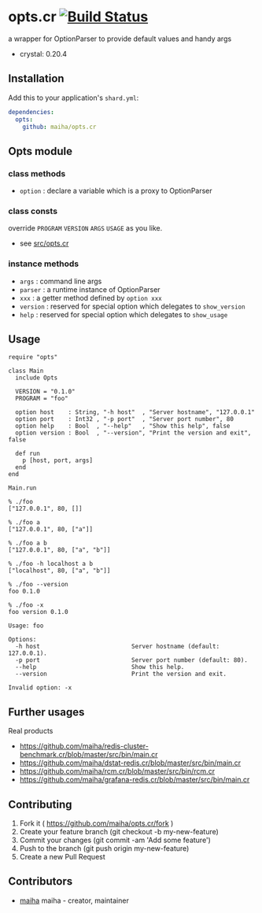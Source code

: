 # opts.cr [![Build Status](https://travis-ci.org/maiha/opts.cr.svg?branch=master)](https://travis-ci.org/maiha/opts.cr)

a wrapper for OptionParser to provide default values and handy args

- crystal: 0.20.4

## Installation

Add this to your application's `shard.yml`:

```yaml
dependencies:
  opts:
    github: maiha/opts.cr
```

## Opts module

### class methods

- `option` : declare a variable which is a proxy to OptionParser

### class consts

override `PROGRAM` `VERSION` `ARGS` `USAGE` as you like.
- see [src/opts.cr](src/opts.cr)

### instance methods

- `args` : command line args
- `parser` : a runtime instance of OptionParser
- `xxx` : a getter method defined by `option xxx`
- `version` : reserved for special option which delegates to `show_version`
- `help` : reserved for special option which delegates to `show_usage`

## Usage

```crystal
require "opts"

class Main
  include Opts

  VERSION = "0.1.0"
  PROGRAM = "foo"

  option host    : String, "-h host"  , "Server hostname", "127.0.0.1"
  option port    : Int32 , "-p port"  , "Server port number", 80
  option help    : Bool  , "--help"   , "Show this help", false
  option version : Bool  , "--version", "Print the version and exit", false

  def run
    p [host, port, args]
  end
end

Main.run
```

```shell
% ./foo
["127.0.0.1", 80, []]

% ./foo a
["127.0.0.1", 80, ["a"]]

% ./foo a b
["127.0.0.1", 80, ["a", "b"]]

% ./foo -h localhost a b
["localhost", 80, ["a", "b"]]

% ./foo --version
foo 0.1.0

% ./foo -x
foo version 0.1.0

Usage: foo

Options:
  -h host                          Server hostname (default: 127.0.0.1).
  -p port                          Server port number (default: 80).
  --help                           Show this help.
  --version                        Print the version and exit.

Invalid option: -x
```

## Further usages

Real products

- https://github.com/maiha/redis-cluster-benchmark.cr/blob/master/src/bin/main.cr
- https://github.com/maiha/dstat-redis.cr/blob/master/src/bin/main.cr
- https://github.com/maiha/rcm.cr/blob/master/src/bin/rcm.cr
- https://github.com/maiha/grafana-redis.cr/blob/master/src/bin/main.cr

## Contributing

1. Fork it ( https://github.com/maiha/opts.cr/fork )
2. Create your feature branch (git checkout -b my-new-feature)
3. Commit your changes (git commit -am 'Add some feature')
4. Push to the branch (git push origin my-new-feature)
5. Create a new Pull Request

## Contributors

- [maiha](https://github.com/maiha) maiha - creator, maintainer
